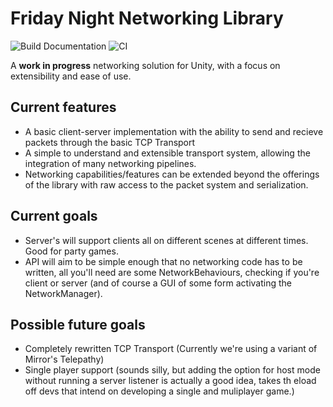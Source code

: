 # Friday Night Networking Library

![Build Documentation](https://github.com/Rover656/FNNLib/workflows/Build%20Documentation/badge.svg) ![CI](https://github.com/Rover656/FNNLib/workflows/CI/badge.svg)

A **work in progress** networking solution for Unity, with a focus on extensibility and ease of use.

## Current features

- A basic client-server implementation with the ability to send and recieve packets through the basic TCP Transport
- A simple to understand and extensible transport system, allowing the integration of many networking pipelines.
- Networking capabilities/features can be extended beyond the offerings of the library with raw access to the packet system and serialization.

## Current goals

- Server's will support clients all on different scenes at different times. Good for party games.
- API will aim to be simple enough that no networking code has to be written, all you'll need are some NetworkBehaviours, checking if you're client or server (and of course a GUI of some form activating the NetworkManager).

## Possible future goals

- Completely rewritten TCP Transport (Currently we're using a variant of Mirror's Telepathy)
- Single player support (sounds silly, but adding the option for host mode without running a server listener is actually a good idea, takes th eload off devs that intend on developing a single and muliplayer game.)
